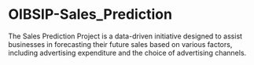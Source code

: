 # OIBSIP-Sales_Prediction
The Sales Prediction Project is a data-driven initiative designed to assist businesses in forecasting their future sales based on various factors, including advertising expenditure and the choice of advertising channels.
